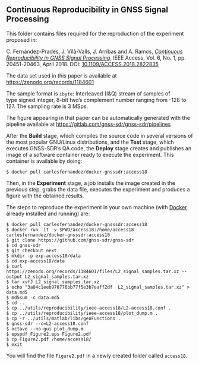## Continuous Reproducibility in GNSS Signal Processing

<!-- prettier-ignore-start -->
[comment]: # (
SPDX-License-Identifier: GPL-3.0-or-later
)

[comment]: # (
SPDX-FileCopyrightText: 2018 Carles Fernandez-Prades <carles.fernandez@cttc.es>
)
<!-- prettier-ignore-end -->

This folder contains files required for the reproduction of the experiment
proposed in:

C. Fern&aacute;ndez-Prades, J. Vil&agrave;-Valls, J. Arribas and A. Ramos,
[_Continuous Reproducibility in GNSS Signal Processing_](https://ieeexplore.ieee.org/document/8331069/),
IEEE Access, Vol. 6, No. 1, pp. 20451-20463, April 2018. DOI:
[10.1109/ACCESS.2018.2822835](https://doi.org/10.1109/ACCESS.2018.2822835)

The data set used in this paper is available at
https://zenodo.org/records/1184601

The sample format is `ibyte`: Interleaved (I&Q) stream of samples of type signed
integer, 8-bit two’s complement number ranging from -128 to 127. The sampling
rate is 3 MSps.

The figure appearing in that paper can be automatically generated with the
pipeline available at https://gitlab.com/gnss-sdr/gnss-sdr/pipelines

After the **Build** stage, which compiles the source code in several versions of
the most popular GNU/Linux distributions, and the **Test** stage, which executes
GNSS-SDR’s QA code, the **Deploy** stage creates and publishes an image of a
software container ready to execute the experiment. This container is available
by doing:

```
$ docker pull carlesfernandez/docker-gnsssdr:access18
```

Then, in the **Experiment** stage, a job installs the image created in the
previous step, grabs the data file, executes the experiment and produces a
figure with the obtained results.

The steps to reproduce the experiment in your own machine (with
[Docker](https://www.docker.com) already installed and running) are:

```
$ docker pull carlesfernandez/docker-gnsssdr:access18
$ docker run -it -v $PWD/access18:/home/access18 carlesfernandez/docker-gnsssdr:access18
$ git clone https://github.com/gnss-sdr/gnss-sdr
$ cd gnss-sdr
$ git checkout next
$ mkdir -p exp-access18/data
$ cd exp-access18/data
$ curl https://zenodo.org/records/1184601/files/L2_signal_samples.tar.xz --output L2_signal_samples.tar.xz
$ tar xvfJ L2_signal_samples.tar.xz
$ echo "3a04c1eeb970776bb77f5e3b7eaff2df  L2_signal_samples.tar.xz" > data.md5
$ md5sum -c data.md5
$ cd ..
$ cp ../utils/reproducibility/ieee-access18/L2-access18.conf .
$ cp ../utils/reproducibility/ieee-access18/plot_dump.m .
$ cp -r ../utils/matlab/libs/geoFunctions .
$ gnss-sdr --c=L2-access18.conf
$ octave --no-gui plot_dump.m
$ epspdf Figure2.eps Figure2.pdf
$ cp Figure2.pdf /home/access18/
$ exit
```

You will find the file `Figure2.pdf` in a newly created folder called
`access18`.
